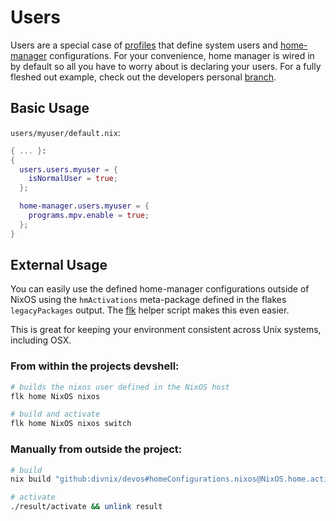 # Users

Users are a special case of [profiles](../profiles) that define system
users and [home-manager][home-manager] configurations. For your convenience,
home manager is wired in by default so all you have to worry about is declaring
your users. For a fully fleshed out example, check out the developers personal
[branch](https://github.com/divnix/devos/tree/nrd/users/nrd/default.nix).

## Basic Usage
`users/myuser/default.nix`:
```nix
{ ... }:
{
  users.users.myuser = {
    isNormalUser = true;
  };

  home-manager.users.myuser = {
    programs.mpv.enable = true;
  };
}

```

## External Usage
You can easily use the defined home-manager configurations outside of NixOS
using the `hmActivations` meta-package defined in the flakes `legacyPackages`
output. The [flk](../doc/flk) helper script makes this even easier.

This is great for keeping your environment consistent across Unix systems,
including OSX.

### From within the projects devshell:
```sh
# builds the nixos user defined in the NixOS host
flk home NixOS nixos

# build and activate
flk home NixOS nixos switch
```

### Manually from outside the project:
```sh
# build
nix build "github:divnix/devos#homeConfigurations.nixos@NixOS.home.activationPackage"

# activate
./result/activate && unlink result
```

[home-manager]: https://nix-community.github.io/home-manager
